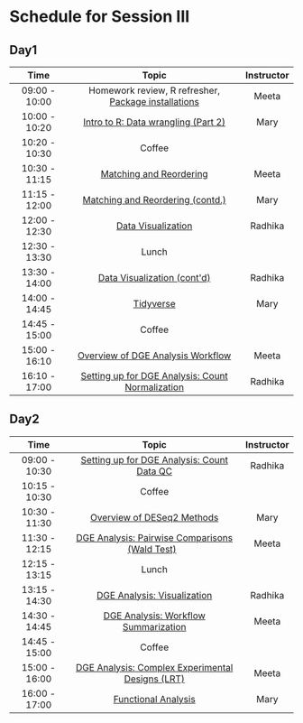 # Schedule for Session III

## Day1

| Time |  Topic  | Instructor |
|:-----------:|:----------:|:--------:|
| 09:00 - 10:00 | Homework review, R refresher, [Package installations](https://hbctraining.github.io/Intro-to-R-with-DGE/#packages-to-be-installed) | Meeta |
| 10:00 - 10:20 | [Intro to R: Data wrangling (Part 2)](https://hbctraining.github.io/Intro-to-R/lessons/05_introR-data-wrangling2.html) | Mary |
| 10:20 - 10:30 | Coffee  |  |
| 10:30 - 11:15 | [Matching and Reordering](https://hbctraining.github.io/Intro-to-R/lessons/matching_shortened.html) | Meeta |
| 11:15 - 12:00 | [Matching and Reordering (contd.)](https://hbctraining.github.io/Intro-to-R/lessons/matching_shortened.html) | Mary |
| 12:00 - 12:30 | [Data Visualization](https://hbctraining.github.io/Intro-to-R/lessons/08_ggplot2.html) | Radhika |
| 12:30 - 13:30 | Lunch |  |
| 13:30 - 14:00 | [Data Visualization (cont'd)](https://hbctraining.github.io/Intro-to-R/lessons/08_ggplot2.html) | Radhika |
| 14:00 - 14:45 | [Tidyverse](https://hbctraining.github.io/Intro-to-R/lessons/07_intro_tidyverse.html) | Mary |
| 14:45 - 15:00 | Coffee  |
| 15:00 - 16:10 | [Overview of DGE Analysis Workflow](https://hbctraining.github.io/DGE_workshop_salmon/lessons/01_DGE_setup_and_overview.html) | Meeta |
| 16:10 - 17:00 | [Setting up for DGE Analysis: Count Normalization](https://hbctraining.github.io/DGE_workshop_salmon/lessons/02_DGE_count_normalization.html) | Radhika |


## Day2

| Time |  Topic  | Instructor |
|:-----------:|:----------:|:--------:|
| 09:00 - 10:30 | [Setting up for DGE Analysis: Count Data QC](https://hbctraining.github.io/DGE_workshop_salmon/lessons/03_DGE_QC_analysis.html) | Radhika |
| 10:15 - 10:30 | Coffee | |
| 10:30 - 11:30 | [Overview of DESeq2 Methods](https://hbctraining.github.io/DGE_workshop_salmon/lessons/04_DGE_DESeq2_analysis.html) | Mary |
| 11:30 - 12:15 | [DGE Analysis: Pairwise Comparisons (Wald Test)](https://hbctraining.github.io/DGE_workshop_salmon/lessons/05_DGE_DESeq2_analysis2.html)   | Meeta |
| 12:15 - 13:15 | Lunch |  |
| 13:15 - 14:30 | [DGE Analysis: Visualization](https://hbctraining.github.io/DGE_workshop_salmon/lessons/06_DGE_visualizing_results.html) | Radhika |
| 14:30 - 14:45 | [DGE Analysis: Workflow Summarization](https://hbctraining.github.io/DGE_workshop_salmon/lessons/07_DGE_summarizing_workflow.html) | Meeta |
| 14:45 - 15:00 | Coffee  |  |
| 15:00 - 16:00 | [DGE Analysis: Complex Experimental Designs (LRT)](https://hbctraining.github.io/DGE_workshop_salmon/lessons/08_DGE_LRT.html) | Meeta |
| 16:00 - 17:00 | [Functional Analysis](https://hbctraining.github.io/DGE_workshop_salmon/lessons/10_functional_analysis.html) | Mary |

